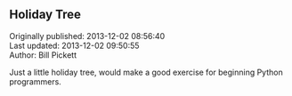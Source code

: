 ## Holiday Tree  
Originally published: 2013-12-02 08:56:40  
Last updated: 2013-12-02 09:50:55  
Author: Bill Pickett  
  
Just a little holiday tree, would make a good exercise for beginning Python programmers.